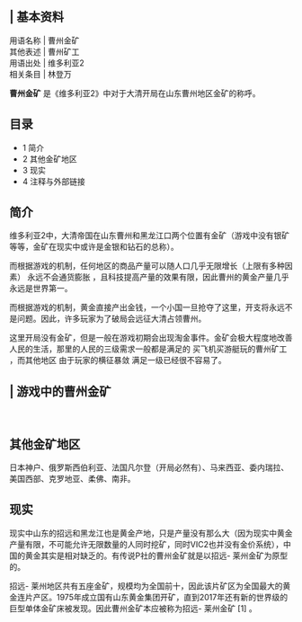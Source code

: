|  **基本资料**  
---  
用语名称  |  曹州金矿   
其他表述  |  曹州矿工   
用语出处  |  维多利亚2   
相关条目  |  林登万   
  
**曹州金矿** 是《维多利亚2》中对于大清开局在山东曹州地区金矿的称呼。

##  目录

  * 1  简介 
  * 2  其他金矿地区 
  * 3  现实 
  * 4  注释与外部链接 

##  简介

维多利亚2中，大清帝国在山东曹州和黑龙江口两个位置有金矿（游戏中没有银矿等等，金矿在现实中或许是金银和钻石的总称）。

而根据游戏的机制，任何地区的商品产量可以随人口几乎无限增长（上限有多种因素）  永远不会通货膨胀
，且科技提高产量的效果有限，因此曹州的黄金产量几乎永远是世界第一。

而根据游戏的机制，黄金直接产出金钱，一个小国一旦抢夺了这里，开支将永远不是问题。因此，许多玩家为了破局会远征大清占领曹州。

这里开局没有金矿，但是一般在游戏初期会出现淘金事件。金矿会极大程度地改善人民的生活，那里的人民的三级需求一般都是满足的  买飞机买游艇玩的曹州矿工
，而其他地区  由于玩家的横征暴敛  满足一级已经很不容易了。

|  游戏中的曹州金矿  
---  
  
</br>  
  
##  其他金矿地区

日本神户、俄罗斯西伯利亚、法国凡尔登（开局必然有）、马来西亚、委内瑞拉、美国西部、克罗地亚、柔佛、南非。

##  现实

现实中山东的招远和黑龙江也是黄金产地，只是产量没有那么大（因为现实中黄金产量有限，不可能允许无限数量的人同时挖矿，同时VIC2也并没有金价系统），中国的黄金其实是相对缺乏的。有传说P社的曹州金矿就是以招远-
莱州金矿为原型的。

招远-
莱州地区共有五座金矿，规模均为全国前十，因此该片矿区为全国最大的黄金连片产区。1975年成立国有山东黄金集团开矿，直到2017年还有新的世界级的巨型单体金矿床被发现。因此曹州金矿本应被称为招远-
莱州金矿  [1]  。